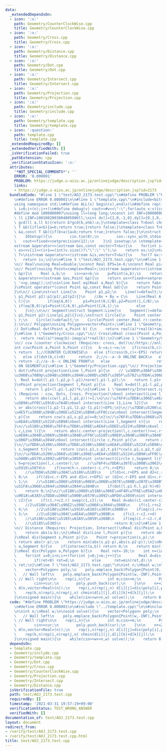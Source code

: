 ```yaml
---
data:
  _extendedDependsOn:
  - icon: ':x:'
    path: Geometry/CounterClockWise.cpp
    title: Geometry/CounterClockWise.cpp
  - icon: ':x:'
    path: Geometry/Cross.cpp
    title: Geometry/Cross.cpp
  - icon: ':x:'
    path: Geometry/Distance.cpp
    title: Geometry/Distance.cpp
  - icon: ':x:'
    path: Geometry/Dot.cpp
    title: Geometry/Dot.cpp
  - icon: ':x:'
    path: Geometry/Intersect.cpp
    title: Geometry/Intersect.cpp
  - icon: ':x:'
    path: Geometry/Projection.cpp
    title: Geometry/Projection.cpp
  - icon: ':x:'
    path: Geometry/include.cpp
    title: Geometry/include.cpp
  - icon: ':x:'
    path: Geometry/template.cpp
    title: Geometry/template.cpp
  - icon: ':question:'
    path: template.cpp
    title: template.cpp
  _extendedRequiredBy: []
  _extendedVerifiedWith: []
  _isVerificationFailed: true
  _pathExtension: cpp
  _verificationStatusIcon: ':x:'
  attributes:
    '*NOT_SPECIAL_COMMENTS*': ''
    ERROR: '0.000001'
    PROBLEM: https://judge.u-aizu.ac.jp/onlinejudge/description.jsp?id=2173
    links:
    - https://judge.u-aizu.ac.jp/onlinejudge/description.jsp?id=2173
  bundledCode: "#line 1 \"test/AOJ_2173.test.cpp\"\n#define PROBLEM \"https://judge.u-aizu.ac.jp/onlinejudge/description.jsp?id=2173\"\
    \n#define ERROR 0.000001\n\n#line 1 \"template.cpp\"\n#include<bits/stdc++.h>\n\
    using namespace std;\n#define ALL(x) begin(x),end(x)\n#define rep(i,n) for(int\
    \ i=0;i<(n);i++)\n#define debug(v) cout<<#v<<\":\";for(auto x:v){cout<<x<<' ';}cout<<endl;\n\
    #define mod 1000000007\nusing ll=long long;\nconst int INF=1000000000;\nconst\
    \ ll LINF=1001002003004005006ll;\nint dx[]={1,0,-1,0},dy[]={0,1,0,-1};\n// ll\
    \ gcd(ll a,ll b){return b?gcd(b,a%b):a;}\ntemplate<class T>bool chmax(T &a,const\
    \ T &b){if(a<b){a=b;return true;}return false;}\ntemplate<class T>bool chmin(T\
    \ &a,const T &b){if(b<a){a=b;return true;}return false;}\n\nstruct IOSetup{\n\
    \    IOSetup(){\n        cin.tie(0);\n        ios::sync_with_stdio(0);\n     \
    \   cout<<fixed<<setprecision(12);\n    }\n} iosetup;\n \ntemplate<typename T>\n\
    ostream &operator<<(ostream &os,const vector<T>&v){\n    for(int i=0;i<(int)v.size();i++)\
    \ os<<v[i]<<(i+1==(int)v.size()?\"\":\" \");\n    return os;\n}\ntemplate<typename\
    \ T>\nistream &operator>>(istream &is,vector<T>&v){\n    for(T &x:v)is>>x;\n \
    \   return is;\n}\n\n#line 5 \"test/AOJ_2173.test.cpp\"\n\n#line 1 \"Geometry/template.cpp\"\
    \n// Real\nusing Real=double;\nconst Real EPS=1e-6;\nconst Real pi=acosl(-1);\n\
    \n// Point\nusing Point=complex<Real>;\nistream &operator>>(istream &is,Point\
    \ &p){\n    Real a,b;\n    is>>a>>b;\n    p=Point(a,b);\n    return is;\n}\nostream\
    \ &operator<<(ostream &os,Point &p){\n    return os<<fixed<<setprecision(12)<<p.real()<<'\
    \ '<<p.imag();\n}\ninline bool eq(Real a,Real b){\n    return fabs(a-b)<EPS;\n\
    }\nPoint operator*(const Point &p,const Real &d){\n    return Point(real(p)*d,imag(p)*d);\n\
    }\n\n// Line\nstruct Line{\n    Point p1,p2;\n    Line()=default;\n    Line(Point\
    \ p1,Point p2):p1(p1),p2(p2){}\n    //Ax + By = C\n    Line(Real A,Real B,Real\
    \ C){\n        if(eq(A,0))     p1=Point(0,C/B),p2=Point(1,C/B);\n        else\
    \ if(eq(B,0))p1=Point(C/A,0),p2=Point(C/A,1);\n        else            p1=Point(0,C/B),p2=Point(C/A,0);\n\
    \    }\n};\n\n// Segment\nstruct Segment:Line{\n    Segment()=default;\n    Segment(Point\
    \ p1,Point p2):Line(p1,p2){}\n};\nstruct Circle{\n    Point center;\n    Real\
    \ r;\n    Circle()=default;\n    Circle(Point center,Real r):center(center),r(r){}\n\
    };\n\n// Polygon\nusing Polygon=vector<Point>;\n#line 1 \"Geometry/Dot.cpp\"\n\
    // Dot\nReal dot(Point a,Point b) {\n    return real(a)*real(b)+imag(a)*imag(b);\n\
    }\n#line 1 \"Geometry/Cross.cpp\"\n// Cross\nReal cross(Point a,Point b){\n  \
    \  return real(a)*imag(b)-imag(a)*real(b);\n}\n#line 1 \"Geometry/CounterClockWise.cpp\"\
    \n// ccw (counter clockwise) (Requires: cross, dot)\n//https://onlinejudge.u-aizu.ac.jp/courses/library/4/CGL/all/CGL_1_C\n\
    int ccw(Point a,Point b,Point c){\n   b-=a;c-=a;\n   if(cross(b,c)>EPS)      \
    \ return  1;//COUNTER CLOCKWISE\n   else if(cross(b,c)<-EPS) return -1;//CLOCKWISE\n\
    \   else if(dot(b,c)<0)      return  2;//c--a--b ONLINE BACK\n   else if(norm(b)<norm(c))\
    \ return -2;//a--b--c ONLINE FRONT\n   else                     return  0;//a--c--b\
    \ ON SEGMENT\n}\n#line 1 \"Geometry/Projection.cpp\"\n// Projection (Requires:\
    \ dot)\nPoint projection(Line l,Point p){\n    // \u30D9\u30AF\u30C8\u30EBl\u4E57\
    \u306B\u70B9p\u304B\u3089\u304A\u308D\u3057\u305F\u5782\u7DDA\u306E\u8DB3\n  \
    \  Real k=dot(l.p1-l.p2,p-l.p1)/norm(l.p1-l.p2);\n    return l.p1+(l.p1-l.p2)*k;\n\
    }\nPoint projection(Segment l,Point p){\n    Real k=dot(l.p1-l.p2,p-l.p1)/norm(l.p1-l.p2);\n\
    \    return l.p1+(l.p1-l.p2)*k;\n}\n#line 1 \"Geometry/Intersect.cpp\"\n// Intersect\
    \ (Requires : ccw, Dots, Cross, Projection)\nbool intersect(Line l,Point p){\n\
    \    return abs(ccw(l.p1,l.p2,p))!=1;\n}\n//\u76F4\u7DDA\u306E\u4EA4\u5DEE\u5224\
    \u5B9A\uFF0C\u5916\u7A4D\nbool intersect(Line l1,Line l2){\n    return abs(cross(l1.p2-l1.p1,l2.p2-l2.p1))>EPS\
    \ or abs(cross(l1.p2-l1.p1,l2.p2-l1.p1))<EPS;\n}\n//\u7DDA\u5206\u306B\u70B9\u304C\
    \u4E57\u308B\u304B\u306E\u5224\u5B9A\uFF0Cccw\nbool intersect(Segment s,Point\
    \ p){\n    return ccw(s.p1,s.p2,p)==0;\n}\n//\u76F4\u7DDA\u3068\u7DDA\u5206\u306E\
    \u4EA4\u5DEE\u5224\u5B9A\nbool intersect(Line l,Segment s){\n    return cross(l.p2-l.p1,s.p1-l.p1)*cross(l.p2-l.p1,s.p2-l.p1)<EPS;\n\
    }\n//\u5186\u3068\u76F4\u7DDA\u306E\u4EA4\u5DEE\u5224\u5B9A\nbool intersect(Circle\
    \ c,Line l){\n    return abs(c.center-projection(l,c.center))<=c.r+EPS;\n}\n//\u5186\
    \u4E0A\u304B\u3069\u3046\u304B\uFF0C\u5185\u90E8\u304B\u3069\u3046\u304B\u3067\
    \u306F\u306A\u3044\nbool intersect(Circle c,Point p){\n    return abs(abs(p-c.center)-c.r)<EPS;\n\
    }\n//\u7DDA\u5206\u3068\u7DDA\u5206\u306E\u4EA4\u5DEE\u5224\u5B9A\nbool intersect(Segment\
    \ s,Segment t){\n    return ccw(s.p1,s.p2,t.p1)*ccw(s.p1,s.p2,t.p2) <=0 and ccw(t.p1,t.p2,s.p1)*ccw(t.p1,t.p2,s.p2)<=0;\n\
    }\n//\u7DDA\u5206\u3068\u5186\u306E\u4EA4\u5DEE\u5224\u5B9A\uFF0C\u4EA4\u70B9\u306E\
    \u500B\u6570\u3092\u8FD4\u3059\nint intersect(Circle c,Segment l){\n    Point\
    \ h=projection(l,c.center);\n    //\u76F4\u7DDA\u307E\u308B\u3063\u3068\u5186\u306E\
    \u5916\u5074\n    if(norm(h-c.center)-c.r*c.r>EPS)    return 0;\n    Real d1=abs(c.center-l.p1),d2=abs(c.center-l.p2);\n\
    \    //\u7DDA\u5206\u304C\u5186\u5185\n    if(d1<c.r+EPS and d2<c.r+EPS) return\
    \ 0;\n    if((d1<c.r-EPS and d2>c.r+EPS) or (d2<c.r-EPS and d1>c.r+EPS)) return\
    \ 1;\n    //\u5186\u306E\u5916\u90E8\u306B\u307E\u308B\u307E\u308B\u306F\u307F\
    \u51FA\u3066\u3044\u306A\u3044\u304B\n    if(dot(l.p1-h,l.p2-h)<0) return 2;\n\
    \    return 0;\n}\n//\u5186\u3068\u5186\u306E\u4F4D\u7F6E\u95A2\u4FC2\uFF0C\u5171\
    \u901A\u63A5\u7DDA\u306E\u500B\u6570\u3092\u8FD4\u3059\nint intersect(Circle c1,Circle\
    \ c2){\n    if(c1.r<c2.r) swap(c1,c2);\n    Real d=abs(c1.center-c2.center);\n\
    \    //2\u5186\u304C\u96E2\u308C\u3066\u3044\u308B\n    if(c1.r+c2.r<d)     return\
    \ 4;\n    //2\u5186\u304C\u5916\u63A5\u3059\u308B\n    if(eq(c1.r+c2.r,d)) return\
    \ 3;\n    //2\u5186\u304C\u4EA4\u308F\u308B\n    if(c1.r-c2.r<d)     return 2;\n\
    \    //\u5186\u304C\u5185\u63A5\u3059\u308B\n    if(eq(c1.r-c2.r,d)) return 1;\n\
    \    //\u5185\u5305\n                        return 0;\n}\n#line 1 \"Geometry/Distance.cpp\"\
    \n// Distance (Requires: Projection, Intersect)\nReal dis(Point a,Point b){\n\
    \    return abs(a-b);\n}\nReal dis(Line l,Point p){\n    return abs(p-projection(l,p));\n\
    }\nReal dis(Segment s,Point p){\n    Point r=projection(s,p);\n    if(intersect(s,r))\
    \ return abs(r-p);\n    return min(abs(s.p1-p),abs(s.p2-p));\n}\nReal dis(Segment\
    \ a,Segment b){\n    if(intersect(a,b)) return 0;\n    return min({dis(a,b.p1),dis(a,b.p2),dis(b,a.p1),dis(b,a.p2)});\n\
    }\nReal dis(Polygon a,Polygon b){\n    Real ret=-10;\n    int n=(int)a.size(),m=(int)b.size();\n\
    \    for(int i=0;i<n;i++)for(int j=0;j<m;j++){\n        Real d=dis(Segment(a[i],a[(i+1)%n]),Segment(b[j],b[(j+1)%m]));\n\
    \        if(ret<0) ret=d;\n        else      ret=min(ret,d);\n    }\n    return\
    \ ret;\n}\n#line 7 \"test/AOJ_2173.test.cpp\"\n\nint n;\nReal w;\n\nvoid solve(){\n\
    \    vector<Polygon> poly;\n    poly.emplace_back(Polygon{Point(0,-INF),Point(0,INF),Point(-1,INF),Point(-1,-INF)});\
    \   // Wall left\n    poly.emplace_back(Polygon{Point(w,-INF),Point(w,INF),Point(w+1,INF),Point(w+1,-INF)});\
    \ // Wall right\n\n    rep(i,n){\n        int m;cin>>m;\n        Polygon cur(m);\n\
    \        cin>>cur;\n        poly.push_back(cur);\n    }\n\n    n+=2;\n    vector<vector<Real>>\
    \ d(n,vector<Real>(n));\n    rep(i,n)rep(j,n) d[i][j]=dis(poly[i],poly[j]);\n\
    \    rep(k,n)rep(i,n)rep(j,n) chmin(d[i][j],d[i][k]+d[k][j]);\n    cout<<d[0][1]<<endl;\n\
    }\n\nsigned main(){\n    while(cin>>w>>n,w) solve();\n    return 0;\n}\n"
  code: "#define PROBLEM \"https://judge.u-aizu.ac.jp/onlinejudge/description.jsp?id=2173\"\
    \n#define ERROR 0.000001\n\n#include \"../template.cpp\"\n\n#include \"../Geometry/include.cpp\"\
    \n\nint n;\nReal w;\n\nvoid solve(){\n    vector<Polygon> poly;\n    poly.emplace_back(Polygon{Point(0,-INF),Point(0,INF),Point(-1,INF),Point(-1,-INF)});\
    \   // Wall left\n    poly.emplace_back(Polygon{Point(w,-INF),Point(w,INF),Point(w+1,INF),Point(w+1,-INF)});\
    \ // Wall right\n\n    rep(i,n){\n        int m;cin>>m;\n        Polygon cur(m);\n\
    \        cin>>cur;\n        poly.push_back(cur);\n    }\n\n    n+=2;\n    vector<vector<Real>>\
    \ d(n,vector<Real>(n));\n    rep(i,n)rep(j,n) d[i][j]=dis(poly[i],poly[j]);\n\
    \    rep(k,n)rep(i,n)rep(j,n) chmin(d[i][j],d[i][k]+d[k][j]);\n    cout<<d[0][1]<<endl;\n\
    }\n\nsigned main(){\n    while(cin>>w>>n,w) solve();\n    return 0;\n}\n"
  dependsOn:
  - template.cpp
  - Geometry/include.cpp
  - Geometry/template.cpp
  - Geometry/Dot.cpp
  - Geometry/Cross.cpp
  - Geometry/CounterClockWise.cpp
  - Geometry/Projection.cpp
  - Geometry/Intersect.cpp
  - Geometry/Distance.cpp
  isVerificationFile: true
  path: test/AOJ_2173.test.cpp
  requiredBy: []
  timestamp: '2021-03-31 19:57:19+09:00'
  verificationStatus: TEST_WRONG_ANSWER
  verifiedWith: []
documentation_of: test/AOJ_2173.test.cpp
layout: document
redirect_from:
- /verify/test/AOJ_2173.test.cpp
- /verify/test/AOJ_2173.test.cpp.html
title: test/AOJ_2173.test.cpp
---
```

